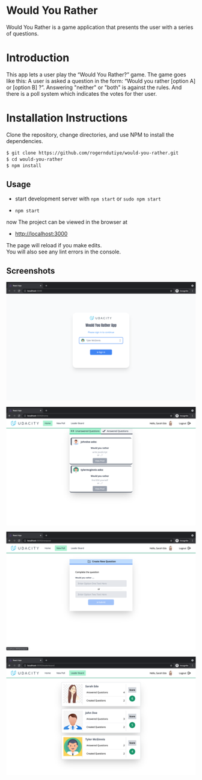 # Would You Rather

Would You Rather is a game  application that presents the user with a series of questions.

# Introduction
This app lets a user play the “Would You Rather?” game. The game goes like this: A user is asked a question in the form: “Would you rather [option A] or [option B] ?”. Answering "neither" or "both" is against the rules. And there is a poll system which indicates the votes for ther user.

# Installation Instructions

Clone the repository, change directories, and use NPM to install the dependencies.

```bash
$ git clone https://github.com/rogerndutiye/would-you-rather.git
$ cd would-you-rather
$ npm install
```

## Usage

* start development server with `npm start` or `sudo npm start`

- `npm start`

now The project can be viewed in the browser at

- [http://localhost:3000](http://localhost:3000)

The page will reload if you make edits.\
You will also see any lint errors in the console.

## Screenshots

![screenshot #1](src/assets/images/loginPage.png)

![screenshot #1](src/assets/images/homePage.png)

![screenshot #1](src/assets/images/newQuestion.png)

![screenshot #1](src/assets/images/leaderPage.png)

